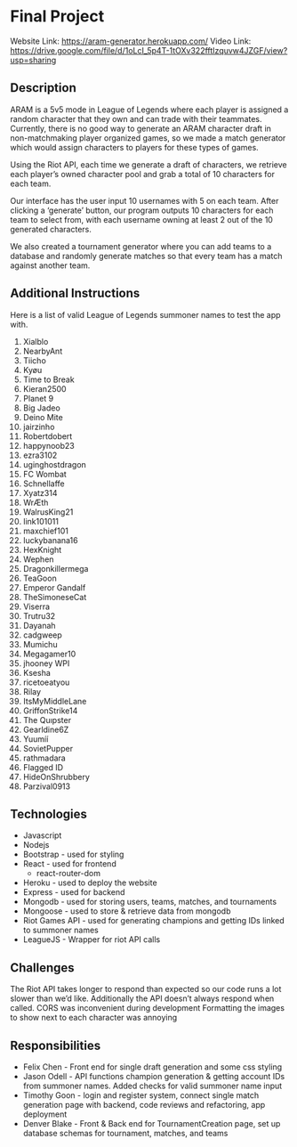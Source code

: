 # Final Project
Website Link: https://aram-generator.herokuapp.com/ 
Video Link: https://drive.google.com/file/d/1oLcI_5p4T-1tOXv322fftIzquvw4JZGF/view?usp=sharing
## Description
ARAM is a 5v5 mode in League of Legends where each player is assigned a random character that they own and can trade with their teammates. Currently, there is no good way to generate an ARAM character draft in non-matchmaking player organized games, so we made a match generator which would assign characters to players for these types of games. 

Using the Riot API, each time we generate a draft of characters, we retrieve each player’s owned character pool and grab a total of 10 characters for each team.

Our interface has the user input 10 usernames with 5 on each team. After clicking a ‘generate’ button, our program outputs 10 characters for each team to select from, with each username owning at least 2 out of the 10 generated characters.

We also created a tournament generator where you can add teams to a database and randomly generate matches so that every team has a match against another team.

## Additional Instructions

Here is a list of valid League of Legends summoner names to test the app with.

1. Xialblo
2. NearbyAnt
3. Tiicho
4. Kyøu
5. Time to Break
6. Kieran2500
7. Planet 9
8. Big Jadeo
9. Deino Mite
10. jairzinho
11. Robertdobert
12. happynoob23
13. ezra3102
14. uginghostdragon
15. FC Wombat
16. Schnellaffe
17. Xyatz314
18. WrÆth
19. WalrusKing21
20. link101011
21. maxchief101
22. luckybanana16
23. HexKnight 
24. Wephen
25. Dragonkillermega
26. TeaGoon
27. Emperor Gandalf
28. TheSimoneseCat
29. Viserra
30. Trutru32
31. Dayanah
32. cadgweep
33. Mumichu
34. Megagamer10
35. jhooney WPI
36. Ksesha
37. ricetoeatyou
38. Rilay
39. ItsMyMiddleLane
40. GriffonStrike14
41. The Quıpster
42. Gearldine6Z
43. Yuumíí
44. SovietPupper
45. rathmadara
46. Flagged ID
47. HideOnShrubbery
48. Parzival0913

## Technologies
- Javascript
- Nodejs
- Bootstrap - used for styling 
- React - used for frontend 
  - react-router-dom
- Heroku - used to deploy the website
- Express - used for backend
- Mongodb - used for storing users, teams, matches, and tournaments
- Mongoose - used to store & retrieve data from mongodb
- Riot Games API - used for generating champions and getting IDs linked to summoner names
- LeagueJS - Wrapper for riot API calls 

## Challenges
The Riot API takes longer to respond than expected so our code runs a lot slower than we’d like. Additionally the API doesn’t always respond when called. 
CORS was inconvenient during development
Formatting the images to show next to each character was annoying

## Responsibilities

- Felix Chen - Front end for single draft generation and some css styling
- Jason Odell - API functions champion generation & getting account IDs from summoner names. Added checks for valid summoner name input
- Timothy Goon - login and register system, connect single match generation page with backend, code reviews and refactoring, app deployment
- Denver Blake - Front & Back end for TournamentCreation page, set up database schemas for tournament, matches, and teams

